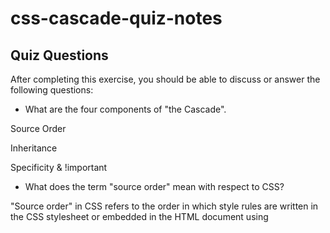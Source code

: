 # css-cascade-quiz-notes

## Quiz Questions

After completing this exercise, you should be able to discuss or answer the following questions:

- What are the four components of "the Cascade".

Source Order

Inheritance

Specificity & !important

- What does the term "source order" mean with respect to CSS?

"Source order" in CSS refers to the order in which style rules are written in the CSS stylesheet or embedded in the HTML document using <style> tags. The source order matters because, in the absence of specificity or !important declarations, the last defined rule for a particular element takes precedence

- How is it possible for the styles of an element to be applied to its children as well without an additional CSS rule?

Styles applied to a parent element can be inherited by its child elements by default in CSS. This inheritance occurs for many CSS properties, such as color, font-size, line-height, etc. Child elements inherit these properties from their parent elements unless they have conflicting style rules that override the inherited values.

- List the three selector types in order of increasing specificity.

Type selectors: These selectors target elements by their HTML tag names (e.g., div, p, a). They have the lowest specificity.

Class selectors and attribute selectors: These selectors target elements based on their class names (e.g., .my-class) or attributes (e.g., [data-attribute="value"]). They have medium specificity.

ID selectors and pseudo-classes: These selectors target elements by their ID attributes (e.g., #my-id) or pseudo-classes (e.g., :hover, :active). They have the highest specificity.

- Why is using `!important` considered bad practice?

It overrides normal CSS rules and can cause the HTML Page to become out of control

## Notes

All student notes should be written here.

How to write `Code Examples` in markdown

for JS:

```javascript
const data = 'Howdy';
```

for HTML:

```html
<div>
  <p>This is text content</p>
</div>
```

for CSS:

```css
div {
  width: 100%;
}
```
